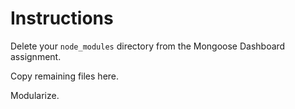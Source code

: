# Instructions

Delete your `node_modules` directory from the Mongoose Dashboard assignment.

Copy remaining files here.

Modularize.
